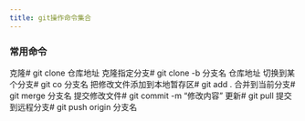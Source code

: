 ```yaml
---
title: git操作命令集合
---
```

### 常用命令

克隆#  git clone 仓库地址
克隆指定分支#   git clone -b 分支名 仓库地址
切换到某个分支#  git co 分支名
把修改文件添加到本地暂存区#  git add .
合并到当前分支#  git merge 分支名
提交修改文件#  git commit -m “修改内容”
更新#  git pull
提交到远程分支#  git push origin 分支名

